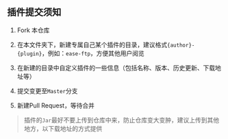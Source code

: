 ## 插件提交须知

1. Fork 本仓库

2. 在本文件夹下，新建专属自己某个插件的目录，建议格式`{author}-{plugin}`，例如：`ease-ftp`，方便其他用户阅览

3. 在新建的目录中自定义插件的一些信息（包括名称、版本、历史更新、下载地址等）

4. 提交变更至`Master`分支

5. 新建Pull Request，等待合并

> 插件的`Jar`最好不要上传到仓库中来，防止仓库变大变肿，建议上传到其他地方，以下载地址的方式提供
